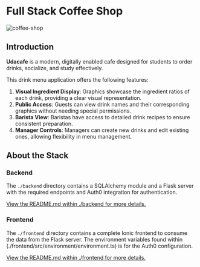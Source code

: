 # Full Stack Coffee Shop 

![coffee-shop](https://user-images.githubusercontent.com/833824/82158436-d0be5c80-9855-11ea-9122-8ec4d8436aa5.jpg)

## Introduction

**Udacafe** is a modern, digitally enabled cafe designed for students to order drinks, socialize, and study effectively.  

This drink menu application offers the following features:  

1. **Visual Ingredient Display**: Graphics showcase the ingredient ratios of each drink, providing a clear visual representation.  
2. **Public Access**: Guests can view drink names and their corresponding graphics without needing special permissions.  
3. **Barista View**: Baristas have access to detailed drink recipes to ensure consistent preparation.  
4. **Manager Controls**: Managers can create new drinks and edit existing ones, allowing flexibility in menu management. 

## About the Stack

### Backend

The `./backend` directory contains a SQLAlchemy module and a Flask server with the required endpoints and Auth0 integration for authentication.

[View the README.md within ./backend for more details.](./backend/README.md)

### Frontend

The `./frontend` directory contains a complete Ionic frontend to consume the data from the Flask server. The environment variables found within (./frontend/src/environment/environment.ts) is for the Auth0 configuration. 

[View the README.md within ./frontend for more details.](./frontend/README.md)
